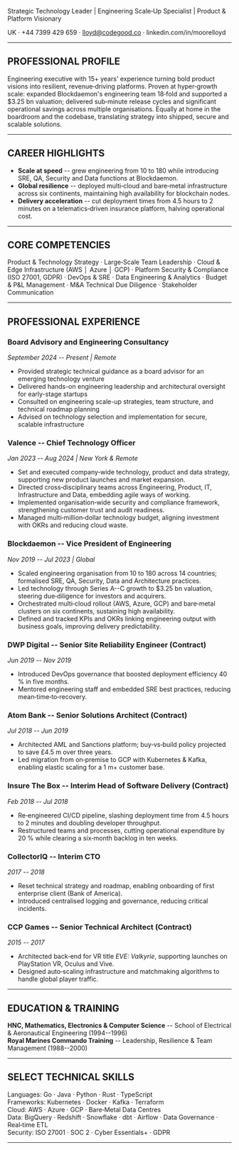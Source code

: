Strategic Technology Leader | Engineering Scale‑Up Specialist | Product & Platform Visionary

UK · +44 7399 429 659 · lloyd@codegood.co · linkedin.com/in/moorelloyd

* * *

## PROFESSIONAL PROFILE

Engineering executive with 15+ years' experience turning bold product visions into resilient, revenue‑driving platforms. Proven at hyper‑growth scale: expanded Blockdaemon's engineering team 18‑fold and supported a $3.25 bn valuation; delivered sub‑minute release cycles and significant operational savings across multiple organisations. Equally at home in the boardroom and the codebase, translating strategy into shipped, secure and scalable solutions.
* * *

## CAREER HIGHLIGHTS

- **Scale at speed** -- grew engineering from 10 to 180 while introducing SRE, QA, Security and Data functions at Blockdaemon.
- **Global resilience** -- deployed multi‑cloud and bare‑metal infrastructure across six continents, maintaining high availability for blockchain nodes.
- **Delivery acceleration** -- cut deployment times from 4.5 hours to 2 minutes on a telematics‑driven insurance platform, halving operational cost.

* * *

## CORE COMPETENCIES

Product & Technology Strategy · Large‑Scale Team Leadership · Cloud & Edge Infrastructure (AWS │ Azure │ GCP) · Platform Security & Compliance (ISO 27001, GDPR) · DevOps & SRE · Data Engineering & Analytics · Budget & P&L Management · M&A Technical Due Diligence · Stakeholder Communication

* * *

## PROFESSIONAL EXPERIENCE
### Board Advisory and Engineering Consultancy

_September 2024 -- Present | Remote_
- Provided strategic technical guidance as a board advisor for an emerging technology venture
- Delivered hands-on engineering leadership and architectural oversight for early-stage startups
- Consulted on engineering scale-up strategies, team structure, and technical roadmap planning
- Advised on technology selection and implementation for secure, scalable infrastructure

### Valence -- **Chief Technology Officer**

_Jan 2023 -- Aug 2024 | New York & Remote_
- Set and executed company‑wide technology, product and data strategy, supporting new product launches and market expansion.
- Directed cross‑disciplinary teams across Engineering, Product, IT, Infrastructure and Data, embedding agile ways of working.
- Implemented organisation‑wide security and compliance framework, strengthening customer trust and audit readiness.
- Managed multi‑million‑dollar technology budget, aligning investment with OKRs and reducing cloud waste.

### Blockdaemon -- **Vice President of Engineering**

_Nov 2019 -- Jul 2023 | Global_
- Scaled engineering organisation from 10 to 180 across 14 countries; formalised SRE, QA, Security, Data and Architecture practices.
- Led technology through Series A--C growth to $3.25 bn valuation, steering due‑diligence for investors and acquirers.
- Orchestrated multi‑cloud rollout (AWS, Azure, GCP) and bare‑metal clusters on six continents, sustaining high availability.
- Defined and tracked KPIs and OKRs linking engineering output with business goals, improving delivery predictability.

### DWP Digital -- **Senior Site Reliability Engineer (Contract)**

_Jun 2019 -- Nov 2019_
- Introduced DevOps governance that boosted deployment efficiency 40 % in five months.
- Mentored engineering staff and embedded SRE best practices, reducing mean‑time‑to‑recovery.

### Atom Bank -- **Senior Solutions Architect (Contract)**

_Jul 2018 -- Jun 2019_
- Architected AML and Sanctions platform; buy‑vs‑build policy projected to save £4.5 m over three years.
- Led migration from on‑premise to GCP with Kubernetes & Kafka, enabling elastic scaling for a 1 m+ customer base.

### Insure The Box -- **Interim Head of Software Delivery (Contract)**

_Feb 2018 -- Jul 2018_
- Re‑engineered CI/CD pipeline, slashing deployment time from 4.5 hours to 2 minutes and doubling developer throughput.
- Restructured teams and processes, cutting operational expenditure by 20 % while clearing a six‑month backlog in ten weeks.

### CollectorIQ -- **Interim CTO**

_2017 -- 2018_
- Reset technical strategy and roadmap, enabling onboarding of first enterprise client (Bank of America).
- Introduced centralised logging and governance, reducing critical incidents.

### CCP Games -- **Senior Technical Architect (Contract)**

_2015 -- 2017_
- Architected back‑end for VR title _EVE: Valkyrie_, supporting launches on PlayStation VR, Oculus and Vive.
- Designed auto‑scaling infrastructure and matchmaking algorithms to handle global player traffic.
* * *

## EDUCATION & TRAINING

**HNC, Mathematics, Electronics & Computer Science** -- School of Electrical & Aeronautical Engineering (1994--1996)  
**Royal Marines Commando Training** -- Leadership, Resilience & Team Management (1988--2000)
* * *

## SELECT TECHNICAL SKILLS

Languages: Go · Java · Python · Rust · TypeScript  
Frameworks: Kubernetes · Docker · Kafka · Terraform  
Cloud: AWS · Azure · GCP · Bare‑Metal Data Centres  
Data: BigQuery · Redshift · Snowflake · dbt · Airflow · Data Governance · Real‑time ETL  
Security: ISO 27001 · SOC 2 · Cyber Essentials+ · GDPR
* * *
